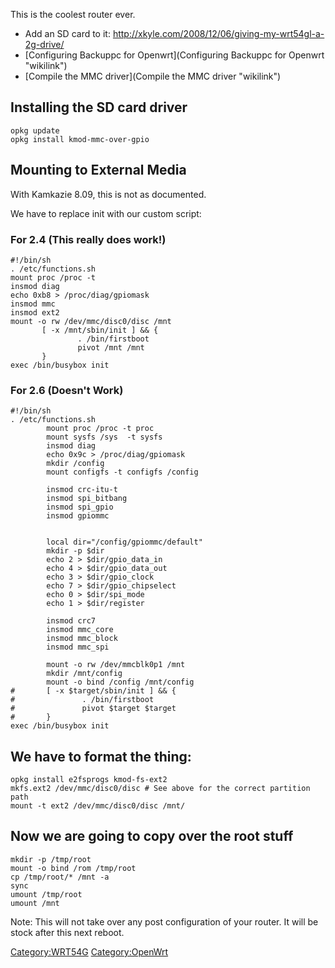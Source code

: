 This is the coolest router ever.

-   Add an SD card to it:
    <http://xkyle.com/2008/12/06/giving-my-wrt54gl-a-2g-drive/>
-   [Configuring Backuppc for
    Openwrt](Configuring Backuppc for Openwrt "wikilink")
-   [Compile the MMC driver](Compile the MMC driver "wikilink")

Installing the SD card driver
-----------------------------

     
    opkg update
    opkg install kmod-mmc-over-gpio

Mounting to External Media
--------------------------

With Kamkazie 8.09, this is not as documented.

We have to replace init with our custom script:

### For 2.4 (This really does work!)

    #!/bin/sh
    . /etc/functions.sh
    mount proc /proc -t
    insmod diag
    echo 0xb8 > /proc/diag/gpiomask
    insmod mmc
    insmod ext2
    mount -o rw /dev/mmc/disc0/disc /mnt
           [ -x /mnt/sbin/init ] && {    
                   . /bin/firstboot 
                   pivot /mnt /mnt       
           } 
    exec /bin/busybox init

### For 2.6 (Doesn't Work)

    #!/bin/sh
    . /etc/functions.sh
            mount proc /proc -t proc 
            mount sysfs /sys  -t sysfs 
            insmod diag
            echo 0x9c > /proc/diag/gpiomask
            mkdir /config
            mount configfs -t configfs /config

            insmod crc-itu-t
            insmod spi_bitbang
            insmod spi_gpio
            insmod gpiommc
            
            
            local dir="/config/gpiommc/default"
            mkdir -p $dir
            echo 2 > $dir/gpio_data_in
            echo 4 > $dir/gpio_data_out
            echo 3 > $dir/gpio_clock
            echo 7 > $dir/gpio_chipselect
            echo 0 > $dir/spi_mode
            echo 1 > $dir/register

            insmod crc7
            insmod mmc_core
            insmod mmc_block
            insmod mmc_spi

            mount -o rw /dev/mmcblk0p1 /mnt
            mkdir /mnt/config
            mount -o bind /config /mnt/config
    #       [ -x $target/sbin/init ] && {
    #               . /bin/firstboot
    #               pivot $target $target
    #       }
    exec /bin/busybox init

We have to format the thing:
----------------------------

    opkg install e2fsprogs kmod-fs-ext2
    mkfs.ext2 /dev/mmc/disc0/disc # See above for the correct partition path
    mount -t ext2 /dev/mmc/disc0/disc /mnt/

Now we are going to copy over the root stuff
--------------------------------------------

    mkdir -p /tmp/root
    mount -o bind /rom /tmp/root
    cp /tmp/root/* /mnt -a
    sync
    umount /tmp/root
    umount /mnt

Note: This will not take over any post configuration of your router. It
will be stock after this next reboot.

<Category:WRT54G> <Category:OpenWrt>
